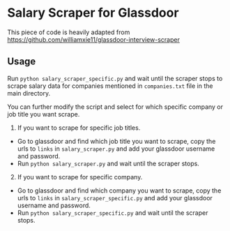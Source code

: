 #  Salary Scraper for Glassdoor
This piece of code is heavily adapted from https://github.com/williamxie11/glassdoor-interview-scraper

## Usage
Run ``python salary_scraper_specific.py`` and wait until the scraper stops to scrape salary data for companies mentioned in ``companies.txt`` file in the main directory.

You can further modify the script and select for which specific company or job title you want scrape.
1. If you want to scrape for specific job titles.
  * Go to glassdoor and find which job title you want to scrape, copy the urls to ``links`` in ``salary_scraper.py`` and add your glassdoor username and password.
  * Run ``python salary_scraper.py`` and wait until the scraper stops.

2. If you want to scrape for specific company.
  * Go to glassdoor and find which company you want to scrape, copy the urls to ``links`` in ``salary_scraper_specific.py`` and add your glassdoor username and password.
  * Run ``python salary_scraper_specific.py`` and wait until the scraper stops.

